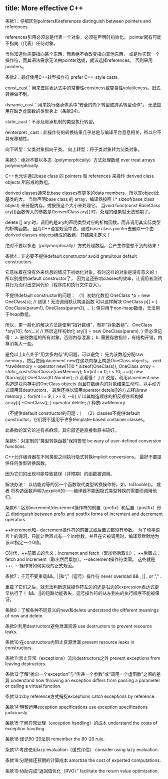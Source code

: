 title: More effective C++
---

条款1：仔细区别pointers和references
distinguish between pointers and references.

references引用必须总是代表一个对象，必须在声明时初始化。
pointer就有可能不指向（代表）任何对象。

当你知道你需要指向某个东西，而且绝不会改变指向其他东西，
或是你实现一个操作符，而其语法需求无法由pointer达成，就该选择references。
否则采用pointers。


条款2：最好使用C++转型操作符
prefer C++-style casts.

const_cast：用来去除表达式中的常量性constness或变易性volatileness。旧式转换做不到。

dynamic_cast：用来执行继承体系中“安全的向下转型或跨系转型动作”。
无法应用在缺乏虚函数的类型身上（条款24）。

static_cast：不涉及继承机制的类型执行转型。

reinterpret _cast：此操作符的转换结果几乎总是与编译平台息息相关，所以它不具有移植性。

向下转型：父类对象指向子类。
向上转型：将子类对象转为父类对象。


条款3：绝对不要以多态（polymorphically）方式处理数组
nver treat arrays polymorphically.

C++也允许通过base class 的 pointers 和 references 来操作 derived class objects 所形成的数组。

derived classes通常比base classes有更多的data members，所以其object比基类的大。
当你声明base class 的 array，编译器按照 i * sizeof(base class object) 来分配内存，或按照这个大小来处理它。
当void func(const BaseClass ary[])函数传入的参数是DerivedClass ary[] 时，处理的结果就无法预期了。

delete [] ary 时，调用的是ary的声明类型对应的析构函数，而非调用其实际类型的析构函数。
因为C++语言规范中说，通过base class pointer去删除一个由derived classes objects组成的数组，其结果未定义！

绝对不要以多态（polymorphically）方式处理数组，会产生你意想不到的结果！


条款4：非必要不提供default constructor
avoid gratuitous default constructors.

它意味着在没有外来信息的情况下初始化对象，有时这样的对象是没有意义的！
所以别提供default constructor了，
因为这还影响classes的效率，让调用者测试其行为而付出空间代价（程序库和执行文件变大）。

不提供default constructor的问题：
（1）初始化数组
OneClass *p = new OneClass[c]; // 错误！无法调用默认构造函数
可以这样解决
OneClass p[] = {
     OneClass(param1),
     OneClass(param2),
     ...
};
但只用于non-heap数组，无法用于heap数组。

所以，更一般化的解决方法是使用“指针数组”，而非“对象数组”。
OneClass *ary[10];
for(...){ // 然后这样初始化
     ary[i] = new OneClass(param);
}
但必须记得：
a. 删除数组的所有对象，否则内存泄漏；
b. 需要存放指针，有结构开销，内存消耗大一些。

避免以上b点关于“用太多内存”的问题，可以避免：
先为该数组分配raw memory，然后使用placement new在这块内存上构造OneClass objects。
void *rawMemory = operator new[](10 * sizeof(OneClass));
OneClass *array = static_cast<OneClass*>(rawMemory);
for(int i = 0; i < 10; ++i){
     new (&array[i])  OneClass(ID Number); // 没看懂！
} // 说是，利用placement new 构造这块内存中的OneClass objects
而且在数组内的对象结束生命时，以手动方式调用其destructors，
最后还得以调用operator detele[]的方式释放raw memory：
for(int i = 9; i >= 0; --i){ // 以其构造顺序的相反顺序析构掉
     array[i].~OneClass();
}
operator delete[](rawMemory); // 释放rawMemory

（不提供default constructor的问题：）
（2）classes不提供default constructor，它们将不适用于许多template-based container classes。

此条款的其它论述有点麻烦，其它部还是直接看原书较好。


条款5：对定制的“类型转换函数”保持警觉
be wary of user-defined conversion functions.

C++允许编译器在不同类型之间执行隐式转换implicit conversions。
最好不要提供任何类型转换函数。

因为它们的出现可能导致错误（非预期）的函数被调用。

解决办法：
以功能对等的另一个函数取代类型转换操作符。如，toDouble()。
或者
将构造函数声明为explicit的——编译器不能因隐式类型转换的需要而调用他们。


条款6：区别increment/decrement操作符的前置（prefix）和后置（postfix）形式
distinguish between prefix and postfix forms of increment and decrement operators.

++increment和--decrement操作符的前置式或后置式都没有参数。
为了填平语言上的漏洞，只能让后置式有一个int参数，并且在它被调用时，编译器默默地为该int指定一个0值。

C时代，++前置式的含义：increment and fetch（累加然后取出）；
++后置式：fetch and increment（取出然后累加）。--decrement操作符类同。
这些就是++、--操作符如何实现的正式规范。


条款7：千万不要重载&&，||和“,”（逗号）操作符
never overload && , || , or "," .

重载了它们之后，就无法判断这些操作符左边的还是右边的expression表达式更早执行了！
&&、||的短路功能丢失，逗号操作符的从左到右的执行顺序不能被保证。


条款8：了解各种不同意义的new和delete
understand the different meanings of new and delete.




条款9:利用destructors避免泄漏资源
use destructors to prevent resource leaks.

条款10:在constructors内阻止资源泄漏
prevent resource leaks in constructors.

条款11:禁止异常（exceptions）流出destructors之外
prevent exceptions from leaving destructors.

条款12:了解“抛出一个exception”与“传递一个参数”或“调用一个虚函数”之间的差异
understand how throwing an exception differs from passing a parameter or calling a virtual function.

条款13:以by reference方式捕捉exceptions
catch exceptions by reference.

条款14:明智运用exception specifications
use exception specifications judiciously.

条款15:了解异常处理（exception handling）的成本
understand the costs of exception handling.

条款16:谨记80-20法则
remember the 80-20 rule.

条款17:考虑使用lazy evaluation（缓式评估）
consider using lazy evaluation.

条款18:分期摊还预期的计算成本
amortize the cost of experted computations.

条款19:协助完成“返回值优化（RVO）”
facilitate the return value optimization.
